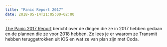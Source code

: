 ```yaml
---
title: "Panic Report 2017"
date: 2018-05-14T21:05:00+02:00
---
```


[The Panic 2017 Report](https://panic.com/blog/the-2017-panic-report/) bericht over de dingen die ze in 2017 hebben gedaan en de plannen die ze voor 2018 hebben. Ze lees je er waarom ze Transmit hebben teruggetrokken uit iOS en wat ze van plan zijn met Coda. 